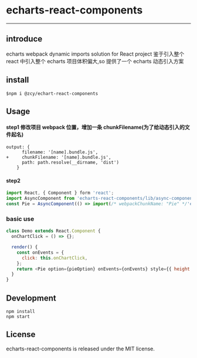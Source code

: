 # echarts-react-components

---

## introduce

echarts webpack dynamic imports solution for React project 鉴于引入整个 react 中引入整个 echarts 项目体积偏大,so 提供了一个 echarts 动态引入方案

## install

```
$npm i @zcy/echart-react-components
```

## Usage

#### step1 修改项目 webpack 位置，增加一条 chunkFilename(为了给动态引入的文件起名)

```
output: {
      filename: '[name].bundle.js',
+     chunkFilename: '[name].bundle.js',
      path: path.resolve(__dirname, 'dist')
    }
```

#### step2

```js
import React, { Component } form 'react';
import AsyncComponent from 'echarts-react-components/lib/async-component';
const Pie = AsyncComponent(() => import(/* webpackChunkName: "Pie" */'echarts-react-components/lib/pie'));

```

### basic use

```js
class Demo extends React.Component {
  onChartClick = () => {};

  render() {
    const onEvents = {
      click: this.onChartClick,
    };
    return <Pie option={pieOption} onEvents={onEvents} style={{ height: 300, width: 500 }} />;
  }
}
```

## Development

```
npm install
npm start
```

## License

echarts-react-components is released under the MIT license.
